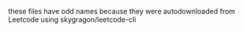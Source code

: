 these files have odd names because they were autodownloaded from Leetcode using skygragon/leetcode-cli 
